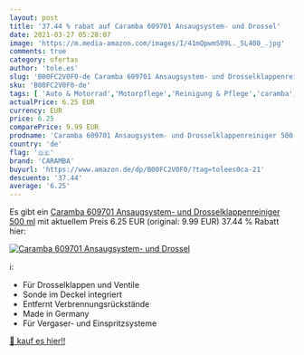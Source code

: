 ```yaml
---
layout: post
title: '37.44 % rabat auf Caramba 609701 Ansaugsystem- und Drossel'
date: 2021-03-27 05:28:07
image: 'https://m.media-amazon.com/images/I/41mQpwmS09L._SL400_.jpg'
comments: true
category: ofertas
author: 'tole.es'
slug: 'B00FC2V0F0-de Caramba 609701 Ansaugsystem- und Drosselklappenreiniger...'
sku: 'B00FC2V0F0-de'
tags: [ 'Auto & Motorrad','Motorpflege','Reinigung & Pflege','caramba', ]
actualPrice: 6.25 EUR
currency: EUR
price: 6.25
comparePrice: 9.99 EUR
prodname: 'Caramba 609701 Ansaugsystem- und Drosselklappenreiniger 500 ml'
country: 'de'
flag: '🇩🇪'
brand: 'CARAMBA'
buyurl: 'https://www.amazon.de/dp/B00FC2V0F0/?tag=tolees0ca-21'
descuento: '37.44'
average: '6.25'
---
```


Es gibt ein [Caramba 609701 Ansaugsystem- und Drosselklappenreiniger 500 ml](https://www.amazon.de/dp/B00FC2V0F0/?tag=tolees0ca-21) mit aktuellem Preis 6.25 EUR (original: 9.99 EUR) 37.44 % Rabatt hier:

[![Caramba 609701 Ansaugsystem- und Drossel](https://m.media-amazon.com/images/I/41mQpwmS09L._SL400_.jpg)](https://www.amazon.de/dp/B00FC2V0F0/?tag=tolees0ca-21)

ℹ️:

- Für Drosselklappen und Ventile
- Sonde im Deckel integriert
- Entfernt Verbrennungsrückstände
- Made in Germany
- Für Vergaser- und Einspritzsysteme

[🛒 kauf es hier!!](https://www.amazon.de/dp/B00FC2V0F0/?tag=tolees0ca-21)
